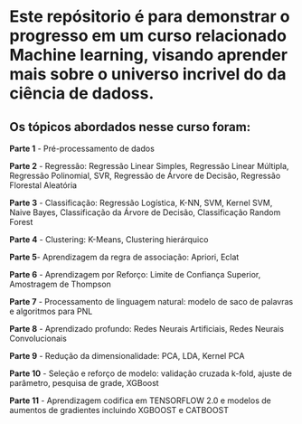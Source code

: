 # Este repósitorio é para demonstrar o progresso em um curso relacionado Machine learning, visando aprender mais sobre o universo incrivel do da ciência de dadoss. 

## Os tópicos abordados nesse curso foram:

**Parte 1** - Pré-processamento de dados

**Parte 2** - Regressão: Regressão Linear Simples, Regressão Linear Múltipla, Regressão Polinomial, SVR, Regressão de Árvore de Decisão, Regressão Florestal Aleatória

**Parte 3** - Classificação: Regressão Logística, K-NN, SVM, Kernel SVM, Naive Bayes, Classificação da Árvore de Decisão, Classificação Random Forest

**Parte 4** - Clustering: K-Means, Clustering hierárquico

**Parte 5**- Aprendizagem da regra de associação: Apriori, Eclat

**Parte 6** - Aprendizagem por Reforço: Limite de Confiança Superior, Amostragem de Thompson

**Parte 7** - Processamento de linguagem natural: modelo de saco de palavras e algoritmos para PNL

**Parte 8** - Aprendizado profundo: Redes Neurais Artificiais, Redes Neurais Convolucionais

**Parte 9** - Redução da dimensionalidade: PCA, LDA, Kernel PCA

**Parte 10** - Seleção e reforço de modelo: validação cruzada k-fold, ajuste de parâmetro, pesquisa de grade, XGBoost

**Parte 11** - Aprendizagem codifica em TENSORFLOW 2.0 e modelos de aumentos de gradientes incluindo XGBOOST e CATBOOST
